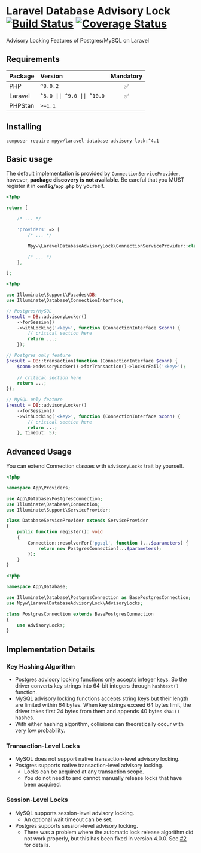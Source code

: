 # Laravel Database Advisory Lock [![Build Status](https://github.com/mpyw/laravel-database-advisory-lock/actions/workflows/ci.yml/badge.svg?branch=master)](https://github.com/mpyw/laravel-database-advisory-lock/actions) [![Coverage Status](https://coveralls.io/repos/github/mpyw/laravel-database-advisory-lock/badge.svg?branch=master)](https://coveralls.io/github/mpyw/laravel-database-advisory-lock?branch=master)

Advisory Locking Features of Postgres/MySQL on Laravel

## Requirements

| Package | Version                                                | Mandatory |
|:--------|:-------------------------------------------------------|:---------:|
| PHP     | <code>^8.0.2</code>                                    |     ✅     |
| Laravel | <code>^8.0 &#124;&#124; ^9.0 &#124;&#124; ^10.0</code> |     ✅     |
| PHPStan | <code>&gt;=1.1</code>                                  |           |

## Installing

```
composer require mpyw/laravel-database-advisory-lock:^4.1
```

## Basic usage

The default implementation is provided by `ConnectionServiceProvider`, however, **package discovery is not available**.
Be careful that you MUST register it in **`config/app.php`** by yourself.

```php
<?php

return [

    /* ... */

    'providers' => [
        /* ... */

        Mpyw\LaravelDatabaseAdvisoryLock\ConnectionServiceProvider::class,

        /* ... */
    ],

];
```

```php
<?php

use Illuminate\Support\Facades\DB;
use Illuminate\Database\ConnectionInterface;

// Postgres/MySQL
$result = DB::advisoryLocker()
    ->forSession()
    ->withLocking('<key>', function (ConnectionInterface $conn) {
        // critical section here
        return ...;
    });

// Postgres only feature
$result = DB::transaction(function (ConnectionInterface $conn) {
    $conn->advisoryLocker()->forTransaction()->lockOrFail('<key>');
        
    // critical section here
    return ...;
});

// MySQL only feature
$result = DB::advisoryLocker()
    ->forSession()
    ->withLocking('<key>', function (ConnectionInterface $conn) {
        // critical section here
        return ...;
    }, timeout: 5);
```

## Advanced Usage

You can extend Connection classes with `AdvisoryLocks` trait by yourself.

```php
<?php

namespace App\Providers;

use App\Database\PostgresConnection;
use Illuminate\Database\Connection;
use Illuminate\Support\ServiceProvider;

class DatabaseServiceProvider extends ServiceProvider
{
    public function register(): void
    {
        Connection::resolverFor('pgsql', function (...$parameters) {
            return new PostgresConnection(...$parameters);
        });
    }
}
```

```php
<?php

namespace App\Database;

use Illuminate\Database\PostgresConnection as BasePostgresConnection;
use Mpyw\LaravelDatabaseAdvisoryLock\AdvisoryLocks;

class PostgresConnection extends BasePostgresConnection
{
    use AdvisoryLocks;
}
```

## Implementation Details

### Key Hashing Algorithm

- Postgres advisory locking functions only accepts integer keys. So the driver converts key strings into 64-bit integers through `hashtext()` function.
- MySQL advisory locking functions accepts string keys but their length are limited within 64 bytes. When key strings exceed 64 bytes limit, the driver takes first 24 bytes from them and appends 40 bytes `sha1()` hashes.
- With either hashing algorithm, collisions can theoretically occur with very low probability.

### Transaction-Level Locks

- MySQL does not support native transaction-level advisory locking.
- Postgres supports native transaction-level advisory locking.
  - Locks can be acquired at any transaction scope.
  - You do not need to and cannot manually release locks that have been acquired.

### Session-Level Locks

- MySQL supports session-level advisory locking.
  - An optional wait timeout can be set.
- Postgres supports session-level advisory locking.
  - There was a problem where the automatic lock release algorithm did not work properly, but this has been fixed in version 4.0.0. See [#2](https://github.com/mpyw/laravel-database-advisory-lock/pull/2) for details.
